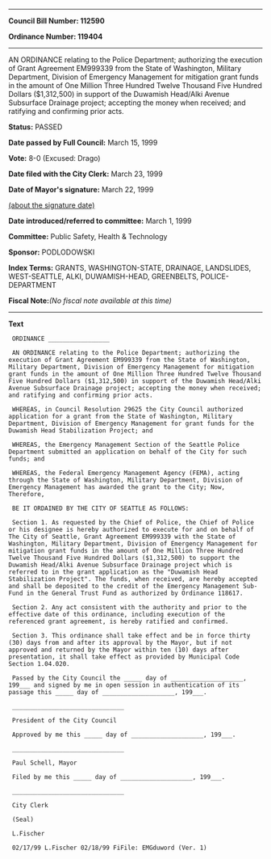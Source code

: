 

********

**Council Bill Number: 112590**
   
**Ordinance Number: 119404**
********

 AN ORDINANCE relating to the Police Department; authorizing the execution of Grant Agreement EM999339 from the State of Washington, Military Department, Division of Emergency Management for mitigation grant funds in the amount of One Million Three Hundred Twelve Thousand Five Hundred Dollars ($1,312,500) in support of the Duwamish Head/Alki Avenue Subsurface Drainage project; accepting the money when received; and ratifying and confirming prior acts.

**Status:** PASSED
   
**Date passed by Full Council:** March 15, 1999
   
**Vote:** 8-0 (Excused: Drago)
   
**Date filed with the City Clerk:** March 23, 1999
   
**Date of Mayor's signature:** March 22, 1999
   
[(about the signature date)](/~public/approvaldate.htm)
   
   
   
**Date introduced/referred to committee:** March 1, 1999
   
**Committee:** Public Safety, Health & Technology
   
**Sponsor:** PODLODOWSKI
   
   
**Index Terms:** GRANTS, WASHINGTON-STATE, DRAINAGE, LANDSLIDES, WEST-SEATTLE, ALKI, DUWAMISH-HEAD, GREENBELTS, POLICE-DEPARTMENT

**Fiscal Note:**_(No fiscal note available at this time)_

********

**Text**
   
```
 ORDINANCE _________________

 AN ORDINANCE relating to the Police Department; authorizing the execution of Grant Agreement EM999339 from the State of Washington, Military Department, Division of Emergency Management for mitigation grant funds in the amount of One Million Three Hundred Twelve Thousand Five Hundred Dollars ($1,312,500) in support of the Duwamish Head/Alki Avenue Subsurface Drainage project; accepting the money when received; and ratifying and confirming prior acts.

 WHEREAS, in Council Resolution 29625 the City Council authorized application for a grant from the State of Washington, Military Department, Division of Emergency Management for grant funds for the Duwamish Head Stabilization Project; and

 WHEREAS, the Emergency Management Section of the Seattle Police Department submitted an application on behalf of the City for such funds; and

 WHEREAS, the Federal Emergency Management Agency (FEMA), acting through the State of Washington, Military Department, Division of Emergency Management has awarded the grant to the City; Now, Therefore,

 BE IT ORDAINED BY THE CITY OF SEATTLE AS FOLLOWS:

 Section 1. As requested by the Chief of Police, the Chief of Police or his designee is hereby authorized to execute for and on behalf of The City of Seattle, Grant Agreement EM999339 with the State of Washington, Military Department, Division of Emergency Management for mitigation grant funds in the amount of One Million Three Hundred Twelve Thousand Five Hundred Dollars ($1,312,500) to support the Duwamish Head/Alki Avenue Subsurface Drainage project which is referred to in the grant application as the "Duwamish Head Stabilization Project". The funds, when received, are hereby accepted and shall be deposited to the credit of the Emergency Management Sub- Fund in the General Trust Fund as authorized by Ordinance 118617.

 Section 2. Any act consistent with the authority and prior to the effective date of this ordinance, including execution of the referenced grant agreement, is hereby ratified and confirmed.

 Section 3. This ordinance shall take effect and be in force thirty (30) days from and after its approval by the Mayor, but if not approved and returned by the Mayor within ten (10) days after presentation, it shall take effect as provided by Municipal Code Section 1.04.020.

 Passed by the City Council the _____ day of ____________________, 199___ and signed by me in open session in authentication of its passage this _____ day of ____________________, 199___.

 _______________________________

 President of the City Council

 Approved by me this _____ day of ____________________, 199___.

 _______________________________

 Paul Schell, Mayor

 Filed by me this _____ day of ____________________, 199___.

 _______________________________

 City Clerk

 (Seal)

 L.Fischer

 02/17/99 L.Fischer 02/18/99 FiFile: EMGduword (Ver. 1)

```
